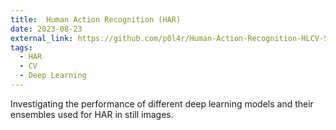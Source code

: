 ```yaml
---
title:  Human Action Recognition (HAR)
date: 2023-08-23
external_link: https://github.com/p0l4r/Human-Action-Recognition-HLCV-Summer-2022
tags:
  - HAR
  - CV
  - Deep Learning
---
```


Investigating the performance of different deep learning models and their ensembles used for HAR in still images.
<!--more-->
